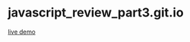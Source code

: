 # javascript_review_part3.git.io

[live demo](https://m-zaafouri.github.io/javascript_review_part3.git.io/)
